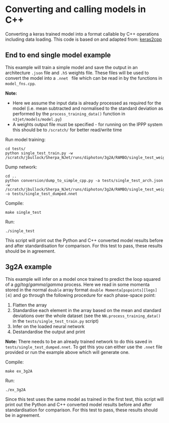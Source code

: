 # Converting and calling models in C++

Converting a keras trained model into a format callable by C++ operations including data loading.
This code is based on and adapted from: [keras2cpp](https://github.com/pplonski/keras2cpp)


## End to end single model example

This example will train a simple model and save the output in an architecture `.json` file and `.h5` weights file. These files will be used to convert the model into a `.nnet ` file which can be read in by the functions in `model_fns.cpp`.

**Note:**
- Here we assume the input data is already processed as required for the model (i.e. mean subtracted and normalised to the standard deviation as performed by the `process_training_data()` function in `n3jet/models/model.py`)
- A weights output file must be specified - for running on the IPPP system this should be to `/scratch/` for better read/write time

Run model training:
```
cd tests/
python single_test_train.py -w /scratch/jbullock/Sherpa_NJet/runs/diphoton/3g2A/RAMBO/single_test_weights.h5
```

Dump network:
```
cd ..
python conversion/dump_to_simple_cpp.py -a tests/single_test_arch.json -w /scratch/jbullock/Sherpa_NJet/runs/diphoton/3g2A/RAMBO/single_test_weights.h5 -o tests/single_test_dumped.nnet
```

Compile:
```
make single_test
```

Run:
```
./single_test
```

This script will print out the Python and C++ converted model results before and after standardisation for comparison. For this test to pass, these results should be in agreement. 

## 3g2A example

This example will infer on a model once trained to predict the loop squared of a $gg /to g /gamma /gamma$ process. Here we read in some momenta stored in the normal `double` array format `double Momenta[pspoints][legs][4]` and go through the following procedure for each phase-space point:

1. Flatten the array
2. Standardise each element in the array based on the mean and standard deviations over the whole dataset (see the `NN.process_training_data()` in the `tests/single_test_train.py` script)
3. Infer on the loaded neural network
4. Destandardise the output and print

**Note:** There needs to be an already trained network to do this saved in `tests/single_test_dumped.nnet`. To get this you can either use the `.nnet` file provided or run the example above which will generate one.

Compile:
```
make ex_3g2A
```

Run:
```
./ex_3g2A
```

Since this test uses the same model as trained in the first test, this script will print out the Python and C++ converted model results before and after standardisation for comparison. For this test to pass, these results should be in agreement. 